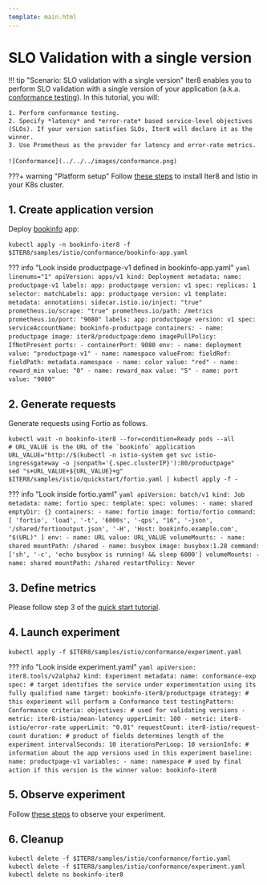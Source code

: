 ```yaml
---
template: main.html
---
```


# SLO Validation with a single version

!!! tip "Scenario: SLO validation with a single version"
    Iter8 enables you to perform SLO validation with a single version of your application (a.k.a. [conformance testing](../../../concepts/buildingblocks.md#slo-validation)). In this tutorial, you will:

    1. Perform conformance testing.
    2. Specify *latency* and *error-rate* based service-level objectives (SLOs). If your version satisfies SLOs, Iter8 will declare it as the winner.
    3. Use Prometheus as the provider for latency and error-rate metrics.
    
    ![Conformance](../../../images/conformance.png)

???+ warning "Platform setup"
    Follow [these steps](../platform-setup.md) to install Iter8 and Istio in your K8s cluster. 

## 1. Create application version
Deploy [bookinfo](https://istio.io/latest/docs/examples/bookinfo/) app:

```shell
kubectl apply -n bookinfo-iter8 -f $ITER8/samples/istio/conformance/bookinfo-app.yaml
```

??? info "Look inside productpage-v1 defined in bookinfo-app.yaml"
    ```yaml linenums="1"
    apiVersion: apps/v1
    kind: Deployment
    metadata:
      name: productpage-v1
      labels:
        app: productpage
        version: v1
    spec:
      replicas: 1
      selector:
        matchLabels:
          app: productpage
          version: v1
      template:
        metadata:
          annotations:
            sidecar.istio.io/inject: "true"
            prometheus.io/scrape: "true"
            prometheus.io/path: /metrics
            prometheus.io/port: "9080"
          labels:
            app: productpage
            version: v1
        spec:
          serviceAccountName: bookinfo-productpage
          containers:
          - name: productpage
            image: iter8/productpage:demo
            imagePullPolicy: IfNotPresent
            ports:
            - containerPort: 9080
            env:
              - name: deployment
                value: "productpage-v1"
              - name: namespace
                valueFrom:
                  fieldRef:
                    fieldPath: metadata.namespace
              - name: color
                value: "red"
              - name: reward_min
                value: "0"
              - name: reward_max
                value: "5"
              - name: port
                value: "9080"
    ```

## 2. Generate requests
Generate requests using Fortio as follows.

```shell
kubectl wait -n bookinfo-iter8 --for=condition=Ready pods --all
# URL_VALUE is the URL of the `bookinfo` application
URL_VALUE="http://$(kubectl -n istio-system get svc istio-ingressgateway -o jsonpath='{.spec.clusterIP}'):80/productpage"
sed "s+URL_VALUE+${URL_VALUE}+g" $ITER8/samples/istio/quickstart/fortio.yaml | kubectl apply -f -
```

??? info "Look inside fortio.yaml"
    ```yaml
    apiVersion: batch/v1
    kind: Job
    metadata:
      name: fortio
    spec:
      template:
        spec:
          volumes:
          - name: shared
            emptyDir: {}
          containers:
          - name: fortio
            image: fortio/fortio
            command: [ 'fortio', 'load', '-t', '6000s', '-qps', "16", '-json', '/shared/fortiooutput.json', '-H', 'Host: bookinfo.example.com', "$(URL)" ]
            env:
            - name: URL
              value: URL_VALUE
            volumeMounts:
            - name: shared
              mountPath: /shared
          - name: busybox
            image: busybox:1.28
            command: ['sh', '-c', 'echo busybox is running! && sleep 6000']
            volumeMounts:
            - name: shared
              mountPath: /shared
          restartPolicy: Never
    ```

## 3. Define metrics
Please follow step 3 of the [quick start tutorial](../quick-start.md).

## 4. Launch experiment
```shell
kubectl apply -f $ITER8/samples/istio/conformance/experiment.yaml
```

??? info "Look inside experiment.yaml"
    ```yaml
    apiVersion: iter8.tools/v2alpha2
    kind: Experiment
    metadata:
      name: conformance-exp
    spec:
      # target identifies the service under experimentation using its fully qualified name
      target: bookinfo-iter8/productpage
      strategy:
        # this experiment will perform a Conformance test
        testingPattern: Conformance
      criteria:
        objectives: # used for validating versions
        - metric: iter8-istio/mean-latency
          upperLimit: 100
        - metric: iter8-istio/error-rate
          upperLimit: "0.01"
        requestCount: iter8-istio/request-count
      duration: # product of fields determines length of the experiment
        intervalSeconds: 10
        iterationsPerLoop: 10
      versionInfo:
        # information about the app versions used in this experiment
        baseline:
          name: productpage-v1
          variables:
          - name: namespace # used by final action if this version is the winner
            value: bookinfo-iter8
    ```

## 5. Observe experiment
Follow [these steps](../../../getting-started/first-experiment.md#3-observe-experiment) to observe your experiment.

## 6. Cleanup
```shell
kubectl delete -f $ITER8/samples/istio/conformance/fortio.yaml
kubectl delete -f $ITER8/samples/istio/conformance/experiment.yaml
kubectl delete ns bookinfo-iter8
```

